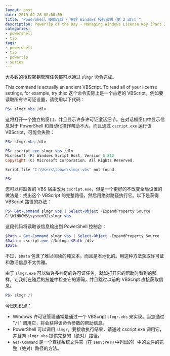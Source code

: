 ```yaml
---
layout: post
date: 2019-02-26 00:00:00
title: "PowerShell 技能连载 - 管理 Windows 授权密钥（第 2 部分）"
description: PowerTip of the Day - Managing Windows License Key (Part 2)
categories:
- powershell
- tip
tags:
- powershell
- tip
- powertip
- series
---
```

大多数的授权密钥管理任务都可以通过 `slmgr` 命令完成。

This command is actually an ancient VBScript. To read all of your license settings, for example, try this:
这个命令实际上是一个古老的 VBScript。例如要读取所有许可证设置，请使用以下代码：

```powershell
PS> slmgr.vbs /dlv
```

这将打开一个独立的窗口，并且显示许多许可证激活细节。在对话框窗口中显示信息对于 PowerShell 和自动化操作帮助不大，而且通过 `cscript.exe` 运行该 VBScript，可能会失败：

```powershell
PS> slmgr.vbs /dlv

PS> cscript.exe slmgr.vbs /dlv
Microsoft (R) Windows Script Host, Version 5.812
Copyright (C) Microsoft Corporation. All Rights Reserved.

Script file "C:\Users\tobwe\slmgr.vbs" not found.

PS>
```

您可以将缺省的 VBS 宿主改为 `cscript.exe`，但是一个更好的不改变全局设置的做法是：找出这个 VBScript 的完整路径，然后用绝对路径执行它。以下是获得 VBScript 路径的办法：

```powershell
PS> Get-Command slmgr.vbs | Select-Object -ExpandProperty Source
C:\WINDOWS\system32\slmgr.vbs
```

这段代码将读取该信息输出到 PowerShell 控制台：

```powershell
$Path = Get-Command slmgr.vbs | Select-Object -ExpandProperty Source
$Data = cscript.exe //Nologo $Path /dlv
$Data
```

不过，`$Data` 包含了难以阅读的纯文本，而且是本地化的。用这种方法获取许可证和激活信息不太优雅。

由于 `slmgr.exe` 可以做许多神奇的许可证任务，就如打开它的帮助时看到的那样，让我们在随后的技能中检查它的源码，并且跳过以前的 VBScript 直接获取信息。

```powershell
PS> slmgr /?
```

今日知识点：

* Windows 许可证管理通常是通过一个 VBScript `slmgr.vbs` 来实现。当您通过 "`/?`" 调用它，将会获得该命令参数的帮助信息。
* PowerShell 可以调用 `slmgr`。要接收执行结果，请通过 cscript.exe 调用它，并且向 `slmgr.vbs` 提供完整的（绝对）路径。
* `Get-Command` 是一个查找系统文件夹（在 `$env:PATH` 中列出的）中的文件的完整（绝对）路径的方法。

<!--本文国际来源：[Managing Windows License Key (Part 2)](https://community.idera.com/database-tools/powershell/powertips/b/tips/posts/managing-windows-license-key-part-2)-->

